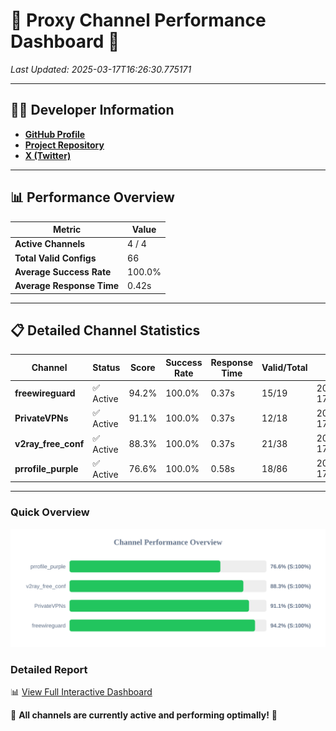 # 🌟 Proxy Channel Performance Dashboard 🌟

_Last Updated: 2025-03-17T16:26:30.775171_

---

## 👩‍💻 Developer Information

- **[GitHub Profile](https://github.com/4n0nymou3)**  
- **[Project Repository](https://github.com/4n0nymou3/multi-proxy-config-fetcher)**  
- **[X (Twitter)](https://x.com/4n0nymou3)**  

---

## 📊 Performance Overview

| Metric                | Value       |
|-----------------------|-------------|
| **Active Channels**   | 4 / 4       |
| **Total Valid Configs** | 66          |
| **Average Success Rate** | 100.0%      |
| **Average Response Time** | 0.42s       |

---

## 📋 Detailed Channel Statistics

| Channel          | Status     | Score  | Success Rate | Response Time | Valid/Total | Last Success               |
|------------------|------------|--------|--------------|---------------|-------------|----------------------------|
| **freewireguard**  | ✅ Active  | 94.2%  | 100.0% | 0.37s         | 15/19       | 2025-03-17T16:26:30.773322 |
| **PrivateVPNs**  | ✅ Active  | 91.1%  | 100.0% | 0.37s         | 12/18       | 2025-03-17T16:26:30.380865 |
| **v2ray_free_conf**  | ✅ Active  | 88.3%  | 100.0% | 0.37s         | 21/38       | 2025-03-17T16:26:29.979968 |
| **prrofile_purple**  | ✅ Active  | 76.6%  | 100.0% | 0.58s         | 18/86       | 2025-03-17T16:26:29.561004 |

---

### Quick Overview
<div align="center">
  <a href="https://raw.githubusercontent.com/nullluser/NullRepo/refs/heads/main/assets/channel_stats_chart.svg">
    <img src="https://raw.githubusercontent.com/nullluser/NullRepo/refs/heads/main/assets/channel_stats_chart.svg" alt="Source Performance Statistics" width="800">
  </a>
</div>

### Detailed Report
📊 [View Full Interactive Dashboard](https://htmlpreview.github.io/?https://github.com/nullluser/NullRepo/blob/main/assets/performance_report.html)

🎉 **All channels are currently active and performing optimally!** 🎉

